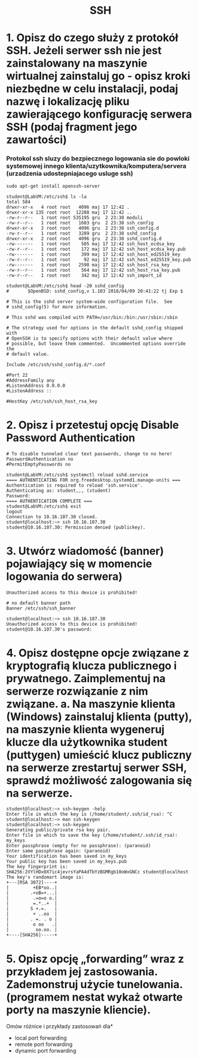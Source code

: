 <h1 align='center'>SSH</h1>

# 1. Opisz do czego służy z protokół SSH. Jeżeli serwer ssh nie jest zainstalowany na maszynie wirtualnej zainstaluj go - opisz kroki niezbędne w celu instalacji, podaj nazwę i lokalizację pliku zawierającego konfigurację serwera SSH (podaj fragment jego zawartości)
### Protokol ssh sluzy do bezpiecznego logowania sie do powloki systemowej innego klienta/uzytkownika/komputera/servera (urzadzenia udostepniajacego usluge ssh)
```
sudo apt-get install openssh-server
```
```
student@LabVM:/etc/ssh$ ls -la
total 584
drwxr-xr-x   4 root root   4096 maj 17 12:42 .
drwxr-xr-x 135 root root  12288 maj 17 12:42 ..
-rw-r--r--   1 root root 535195 gru  2 23:38 moduli
-rw-r--r--   1 root root   1603 gru  2 23:38 ssh_config
drwxr-xr-x   2 root root   4096 gru  2 23:38 ssh_config.d
-rw-r--r--   1 root root   3289 gru  2 23:38 sshd_config
drwxr-xr-x   2 root root   4096 gru  2 23:38 sshd_config.d
-rw-------   1 root root    505 maj 17 12:42 ssh_host_ecdsa_key
-rw-r--r--   1 root root    172 maj 17 12:42 ssh_host_ecdsa_key.pub
-rw-------   1 root root    399 maj 17 12:42 ssh_host_ed25519_key
-rw-r--r--   1 root root     92 maj 17 12:42 ssh_host_ed25519_key.pub
-rw-------   1 root root   2590 maj 17 12:42 ssh_host_rsa_key
-rw-r--r--   1 root root    564 maj 17 12:42 ssh_host_rsa_key.pub
-rw-r--r--   1 root root    342 maj 17 12:42 ssh_import_id
```
```
student@LabVM:/etc/ssh$ head -20 sshd_config
#       $OpenBSD: sshd_config,v 1.103 2018/04/09 20:41:22 tj Exp $

# This is the sshd server system-wide configuration file.  See
# sshd_config(5) for more information.

# This sshd was compiled with PATH=/usr/bin:/bin:/usr/sbin:/sbin

# The strategy used for options in the default sshd_config shipped with
# OpenSSH is to specify options with their default value where
# possible, but leave them commented.  Uncommented options override the
# default value.

Include /etc/ssh/sshd_config.d/*.conf

#Port 22
#AddressFamily any
#ListenAddress 0.0.0.0
#ListenAddress ::

#HostKey /etc/ssh/ssh_host_rsa_key

```
# 2. Opisz i przetestuj opcję Disable Password Authentication
``` sshd_config
# To disable tunneled clear text passwords, change to no here!
PasswordAuthentication no
#PermitEmptyPasswords no
```
``` terminal (host(SUSE))
student@LabVM:/etc/ssh$ systemctl reload sshd.service 
==== AUTHENTICATING FOR org.freedesktop.systemd1.manage-units ===
Authentication is required to reload 'ssh.service'.
Authenticating as: student,,, (student)
Password: 
==== AUTHENTICATION COMPLETE ===
student@LabVM:/etc/ssh$ exit
logout
Connection to 10.16.107.30 closed.
student@localhost:~> ssh 10.16.107.30
student@10.16.107.30: Permission denied (publickey).
```
# 3. Utwórz wiadomość (banner) pojawiający się w momencie logowania do serwera)
``` ssh_banner
Unauthorized access to this device is prohibited!
```
``` sshd_config
# no default banner path
Banner /etc/ssh/ssh_banner
```
``` terminal (host(SUSE))
student@localhost:~> ssh 10.16.107.30
Unauthorized access to this device is prohibited!
student@10.16.107.30's password: 
```
# 4. Opisz dostępne opcje związane z kryptografią klucza publicznego i prywatnego. Zaimplementuj na serwerze rozwiązanie z nim związane. a. Na maszynie klienta (Windows) zainstaluj klienta (putty), na maszynie klienta wygeneruj klucze dla użytkownika student (puttygen) umieścić klucz publiczny na serwerze zrestartuj serwer SSH, sprawdź możliwość zalogowania się na serwerze.
```
student@localhost:~> ssh-keygen -help
Enter file in which the key is (/home/student/.ssh/id_rsa): ^C
student@localhost:~> man ssh-keygen 
student@localhost:~> ssh-keygen
Generating public/private rsa key pair.
Enter file in which to save the key (/home/student/.ssh/id_rsa): my_keys
Enter passphrase (empty for no passphrase): (paranoid)
Enter same passphrase again: (paranoid)
Your identification has been saved in my_keys
Your public key has been saved in my_keys.pub
The key fingerprint is:
SHA256:2VYlHDx0X7ic4jevrsYaPA4dTbYzBGMRgb10oWxGNCc student@localhost
The key's randomart image is:
+---[RSA 3072]----+
|         +EB*oo..|
|        .+oB=+...|
|         .=o=o o.|
|         =.*..+  |
|        S +.=.   |
|         + ..oo  |
|        . =. . o |
|         o oo   .|
|          oo.oo. |
+----[SHA256]-----+
```
# 5. Opisz opcję „forwarding” wraz z przykładem jej zastosowania. Zademonstruj użycie tunelowania. (programem nestat wykaż otwarte porty na maszynie kliencie). 
Omów różnice i przykłady zastosowań dla*
- local port forwarding
- remote port forwarding
- dynamic port forwarding

